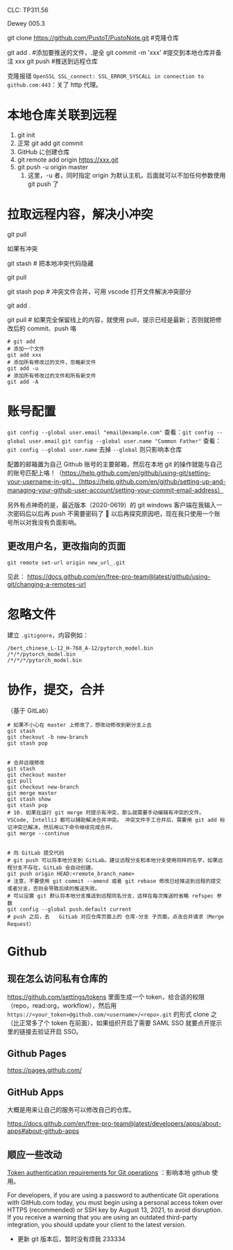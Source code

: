 CLC: TP311.56

Dewey 005.3

git clone https://github.com/PustoT/PustoNote.git #克隆仓库

git add . #添加要推送的文件，.是全
git commit -m 'xxx' #提交到本地仓库并备注 xxx
git push #推送到远程仓库

克隆报错 `OpenSSL SSL_connect: SSL_ERROR_SYSCALL in connection to github.com:443`：关了 http 代理。

# 本地仓库关联到远程

1. git init
2. 正常 git add git commit
3. GitHub に创建仓库
4. git remote add origin https://xxx.git
5. git push -u origin master
   1. 这里，-u 者，同时指定 origin 为默认主机，后面就可以不加任何参数使用 git push 了

# 拉取远程内容，解决小冲突

git pull

如果有冲突

git stash # 把本地冲突代码隐藏

git pull

git stash pop # 冲突文件合并，可用 vscode 打开文件解决冲突部分

git add .

git pull # 如果完全保留线上的内容，就使用 pull，提示已经是最新；否则就把修改后的 commit、push 咯

```shell
# git add
# 添加一个文件
git add xxx
# 添加所有修改过的文件，忽略新文件
git add -u
# 添加所有修改过的文件和所有新文件
git add -A
```

# 账号配置

`git config --global user.email "email@example.com"`
查看：`git config --global user.email`
`git config --global user.name "Common Father"`
查看：`git config --global user.name`
去掉 `--global` 则只影响本仓库

配置的邮箱置为自己 Github 账号的主要邮箱，然后在本地 git 的操作就能与自己的账号匹配上咯！（https://help.github.com/en/github/using-git/setting-your-username-in-git）、（https://help.github.com/en/github/setting-up-and-managing-your-github-user-account/setting-your-commit-email-address）

另外有点神奇的是，最近版本（2020-0619）的 git windows 客户端在我输入一次密码后以后再 push 不需要密码了 🤔 以后再探究原因吧，现在我只使用一个账号所以对我没有负面影响。

## 更改用户名，更改指向的页面

`git remote set-url origin new_url_.git`

见此： https://docs.github.com/en/free-pro-team@latest/github/using-git/changing-a-remotes-url

# 忽略文件

建立 `.gitignore`，内容例如：

```
/bert_chinese_L-12_H-768_A-12/pytorch_model.bin
/*/*/pytorch_model.bin
/*/*/*/pytorch_model.bin
```

# 协作，提交，合并

（基于 GitLab）

```shell
# 如果不小心在 master 上修改了，想改动修改到新分支上去
git stash
git checkout -b new-branch
git stash pop


# 合并远端修改
git stash
git checkout master
git pull
git checkout new-branch
git merge master
git stash show
git stash pop
# 10. 如果在运行 git merge 时提示有冲突，那么就需要手动编辑有冲突的文件。VSCode, IntelliJ 都可以辅助解决合并冲突。 冲突文件手工合并后，需要用 git add 标记冲突已解决，然后用以下命令继续完成合并。
git merge --continue


# 向 GitLab 提交代码
# git push 可以将本地分支到 GitLab。建议远程分支和本地分支使用同样的名字，如果远程分支不存在，GitLab 会自动创建。
git push origin HEAD:<remote_branch_name>
# 注意，不要使用 git commit --amend 或者 git rebase 修改已经推送到远程的提交或者分支，否则会导致后续的推送失败。
# 可以设置 git 默认将本地分支推送到远程同名分支，这样在每次推送时省略 refspec 参数
git config --global push.default current
# push 之后，去   GitLab 对应仓库页面上的 仓库-分支 子页面，点击合并请求（Merge Request）
```

# Github

## 现在怎么访问私有仓库的

https://github.com/settings/tokens 里面生成一个 token，给合适的权限（repo，read:org，workflow），然后用 `https://<your_token>@github.com/<username>/<repo>.git` 的形式 clone 之（比正常多了个 token 在前面），如果组织开启了需要 SAML SSO 就要点开提示里的链接去验证开启 SSO。

## Github Pages

https://pages.github.com/

## GitHub Apps

大概是用来让自己的服务可以修改自己的仓库。

https://docs.github.com/en/free-pro-team@latest/developers/apps/about-apps#about-github-apps

## 顺应一些改动

[Token authentication requirements for Git operations](https://github.blog/2020-12-15-token-authentication-requirements-for-git-operations/) ：影响本地 github 使用。

For developers, if you are using a password to authenticate Git operations with GitHub.com today, you must begin using a personal access token over HTTPS (recommended) or SSH key by August 13, 2021, to avoid disruption. If you receive a warning that you are using an outdated third-party integration, you should update your client to the latest version.

- 更新 git 版本后，暂时没有烦我 233334
